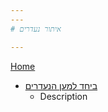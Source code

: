 ```yaml
---
---
# איתור נעדרים

---
```

[Home](home.md)

- [ביחד למען הנעדרים](<https://needarim.org.il/>)
  - Description
